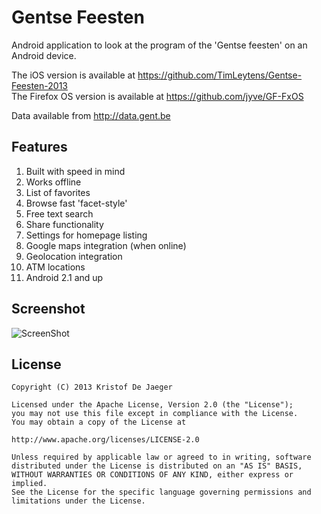 Gentse Feesten
==============

Android application to look at the program of the 'Gentse feesten' on an Android device.

The iOS version is available at https://github.com/TimLeytens/Gentse-Feesten-2013  
The Firefox OS version is available at https://github.com/jyve/GF-FxOS

Data available from http://data.gent.be

Features
--------

1. Built with speed in mind
2. Works offline
3. List of favorites
4. Browse fast 'facet-style'
5. Free text search
6. Share functionality
7. Settings for homepage listing
8. Google maps integration (when online)
9. Geolocation integration
10. ATM locations
11. Android 2.1 and up

Screenshot
----------

![ScreenShot](http://realize.be/files/Screenshot_2013-06-19-15-35-04.png)

License
-------

    Copyright (C) 2013 Kristof De Jaeger

    Licensed under the Apache License, Version 2.0 (the "License");
    you may not use this file except in compliance with the License.
    You may obtain a copy of the License at

    http://www.apache.org/licenses/LICENSE-2.0

    Unless required by applicable law or agreed to in writing, software
    distributed under the License is distributed on an "AS IS" BASIS,
    WITHOUT WARRANTIES OR CONDITIONS OF ANY KIND, either express or implied.
    See the License for the specific language governing permissions and
    limitations under the License.
